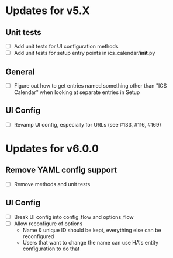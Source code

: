 # Updates for v5.X

## Unit tests
- [ ] Add unit tests for UI configuration methods
- [ ] Add unit tests for setup entry points in ics_calendar/__init__.py

## General
- [ ] Figure out how to get entries named something other than "ICS Calendar" when looking at separate entries in Setup

## UI Config
- [ ] Revamp UI config, especially for URLs (see #133, #116, #169)

# Updates for v6.0.0

## Remove YAML config support
- [ ] Remove methods and unit tests

## UI Config
- [ ] Break UI config into config_flow and options_flow
- [ ] Allow reconfigure of options
    - Name & unique ID should be kept, everything else can be reconfigured
    - Users that want to change the name can use HA's entity configuration to do that
